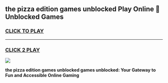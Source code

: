 
## the pizza edition games unblocked Play Online 👋 Unblocked Games
<h3>
<a href="https://premium.freeplayer.one?title=the_pizza_edition_games_unblocked&ref=19F">CLICK TO PLAY</a></h3>
<hr>

<h3>
<a href="https://premium.freeplayer.one?title=the_pizza_edition_games_unblocked&ref=19F">CLICK 2 PLAY</a>
  
</h3>

<a href="https://premium.freeplayer.one?title=the_pizza_edition_games_unblocked&ref=19F"><img src="https://clearcache.store/games.png"></a>


**the pizza edition games unblocked games unblocked: Your Gateway to Fun and Accessible Online Gaming**
